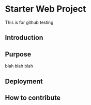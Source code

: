# Starter Web Project
This is for github testing
## Introduction

## Purpose
blah blah blah
## Deployment

## How to contribute